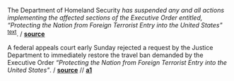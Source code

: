 The Department of Homeland Security _has suspended any and all actions
implementing the affected sections of the Executive Order entitled, “Protecting
the Nation from Foreign Terrorist Entry into the United States"_
<sup>[text](https://www.whitehouse.gov/the-press-office/2017/01/27/executive-order-protecting-nation-foreign-terrorist-entry-united-states)</sup>.
/ **[source](https://www.dhs.gov/news/2017/02/04/dhs-statement-compliance-recent-court-order)**

A federal appeals court early Sunday rejected a request by the Justice
Department to immediately restore the travel ban demanded by the Executive Order
_“Protecting the Nation from Foreign Terrorist Entry into the United States"_.
/ **[source](http://cdn.ca9.uscourts.gov/datastore/general/2017/02/05/17-35105.pdf)**
// **[a1](https://www.nytimes.com/2017/02/04/us/politics/visa-ban-trump-judge-james-robart.html)**
